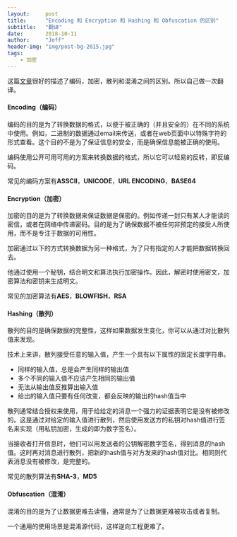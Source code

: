 ```yaml
---
layout:     post
title:      "Encoding 和 Encryption 和 Hashing 和 Obfuscation 的区别"
subtitle:   "翻译"
date:       2018-10-11
author:     "Jeff"
header-img: "img/post-bg-2015.jpg"
tags:
    - 加密
---
```


这篇[文章](https://danielmiessler.com/study/encoding-encryption-hashing-obfuscation/#encoding)很好的描述了编码，加密，散列和混淆之间的区别。所以自己做一次翻译。

#### Encoding（编码）

编码的目的是为了转换数据的格式，以便于被正确的（并且安全的）在不同的系统中使用。例如，二进制的数据通过email来传送，或者在web页面中以特殊字符的形式查看。这个目的不是为了保证信息的安全，而是确保信息能被正确的使用。

编码使用公开可用可用的方案来转换数据的格式，所以它可以轻易的反转，即反编码。

常见的编码方案有**ASSCII**，**UNICODE**，**URL ENCODING**，**BASE64**



#### Encryption（加密）

加密的目的是为了转换数据来保证数据是保密的。例如传递一封只有某人才能读的密信，或者在网络中传递密码。目的是为了确保数据不被任何非预定的接受人所使用，而不是专注于数据的可用性。

加密通过以下的方式转换数据为另一种格式，为了只有指定的人才能把数据转换回去。

他通过使用一个秘钥，结合明文和算法执行加密操作。因此，解密时使用密文，加密算法和密钥来生成明文。

常见的加密算法有**AES**，**BLOWFISH**，**RSA**



#### Hashing（散列）

散列的目的是确保数据的完整性，这样如果数据发生变化，你可以从通过对比散列值来发现。

技术上来讲，散列接受任意的输入值，产生一个具有以下属性的固定长度字符串。

- 同样的输入值，总是会产生同样的输出值
- 多个不同的输入值不应该产生相同的输出值
- 无法从输出值反推算出输入值
- 给出的输入值只要有任何改变，都会反映的输出的hash值当中

散列通常结合授权来使用，用于给给定的消息一个强力的证据表明它是没有被修改的。这是通过对给定的输入值进行散列，然后使用发送方的私钥对hash值进行签名来实现（用私钥加密，生成的即为数字签名）。

当接收者打开信息时，他们可以用发送者的公钥解密数字签名，得到消息的hash值。这时再对消息进行散列，把新的hash值与对方发来的hash值对比。相同则代表消息没有被修改，是完整的。

常见的散列算法有**SHA-3**，**MD5**



#### Obfuscation（混淆）

混淆的目的是为了让数据更难去读懂，通常是为了让数据更难被攻击或者复制。

一个通用的使用场景是混淆源代码，这样逆向工程更难了。